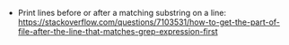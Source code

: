 

* Print lines before or after a matching substring on a line:
  https://stackoverflow.com/questions/7103531/how-to-get-the-part-of-file-after-the-line-that-matches-grep-expression-first

